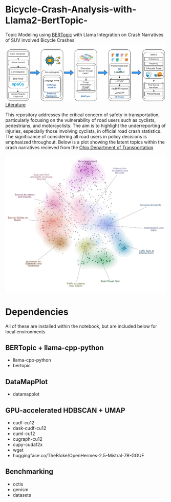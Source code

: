 # Bicycle-Crash-Analysis-with-Llama2-BertTopic-
Topic Modeling using [BERTopic](https://github.com/MaartenGr/BERTopic) with Llama Integration on Crash Narratives of SUV involved Bicycle Crashes
![Methodology Workflow](https://github.com/jett512/Bicycle-Crash-Analysis-with-Llama2-BertTopic-/blob/main/Figures/WF_Git.drawio.png)
[Literature](https://github.com/jett512/Bicycle-Crash-Analysis-with-Llama2-BertTopic-/blob/main/SUV_Bicycle_Topic_Modeling_v3__TRBAM_.pdf)

This repository addresses the critical concern of safety in transportation, particularly focusing on the vulnerability of road users such as cyclists, pedestrians, and motorcyclists. The aim is to highlight the underreporting of injuries, especially those involving cyclists, in official road crash statistics. The significance of considering all road users in policy decisions is emphasized throughout. Below is a plot showing the latent topics within the crash narratives recieved from the [Ohio Department of Transportation](https://www.transportation.ohio.gov/)

![GitHub Logo](https://github.com/jett512/Bicycle-Crash-Analysis-with-Llama2-BertTopic-/blob/main/Figures/cluster_topic.png)

# Dependencies 
All of these are installed within the notebook, but are included below for local environments
## BERTopic + llama-cpp-python
* llama-cpp-python
* bertopic


## DataMapPlot
* datamapplot

## GPU-accelerated HDBSCAN + UMAP
* cudf-cu12
* dask-cudf-cu12
* cuml-cu12
* cugraph-cu12
* cupy-cuda12x
* wget
* huggingface.co/TheBloke/OpenHermes-2.5-Mistral-7B-GGUF

## Benchmarking
* octis
* genism
* datasets
